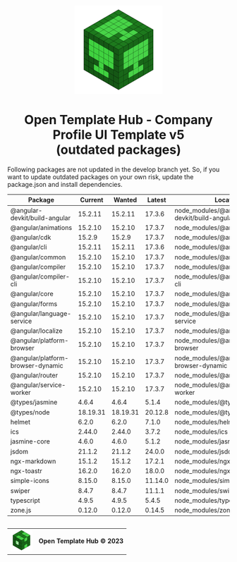 <p align="center">
  <a href="https://opentemplatehub.com">
    <img src="https://raw.githubusercontent.com/open-template-hub/open-template-hub.github.io/master/assets/logo/ui/web-ui-logo.png" alt="Logo" width=200>
  </a>
</p>


<h1 align="center">
Open Template Hub - Company Profile UI Template v5
  <br/>
(outdated packages)
</h1>

Following packages are not updated in the develop branch yet. So, if you want to update outdated packages on your own risk, update the package.json and install dependencies.

| Package | Current | Wanted | Latest | Location |
| --- | --- | --- | --- | --- |
| @angular-devkit/build-angular | 15.2.11 | 15.2.11 | 17.3.6 | node_modules/@angular-devkit/build-angular |
| @angular/animations | 15.2.10 | 15.2.10 | 17.3.7 | node_modules/@angular/animations |
| @angular/cdk | 15.2.9 | 15.2.9 | 17.3.7 | node_modules/@angular/cdk |
| @angular/cli | 15.2.11 | 15.2.11 | 17.3.6 | node_modules/@angular/cli |
| @angular/common | 15.2.10 | 15.2.10 | 17.3.7 | node_modules/@angular/common |
| @angular/compiler | 15.2.10 | 15.2.10 | 17.3.7 | node_modules/@angular/compiler |
| @angular/compiler-cli | 15.2.10 | 15.2.10 | 17.3.7 | node_modules/@angular/compiler-cli |
| @angular/core | 15.2.10 | 15.2.10 | 17.3.7 | node_modules/@angular/core |
| @angular/forms | 15.2.10 | 15.2.10 | 17.3.7 | node_modules/@angular/forms |
| @angular/language-service | 15.2.10 | 15.2.10 | 17.3.7 | node_modules/@angular/language-service |
| @angular/localize | 15.2.10 | 15.2.10 | 17.3.7 | node_modules/@angular/localize |
| @angular/platform-browser | 15.2.10 | 15.2.10 | 17.3.7 | node_modules/@angular/platform-browser |
| @angular/platform-browser-dynamic | 15.2.10 | 15.2.10 | 17.3.7 | node_modules/@angular/platform-browser-dynamic |
| @angular/router | 15.2.10 | 15.2.10 | 17.3.7 | node_modules/@angular/router |
| @angular/service-worker | 15.2.10 | 15.2.10 | 17.3.7 | node_modules/@angular/service-worker |
| @types/jasmine | 4.6.4 | 4.6.4 | 5.1.4 | node_modules/@types/jasmine |
| @types/node | 18.19.31 | 18.19.31 | 20.12.8 | node_modules/@types/node |
| helmet | 6.2.0 | 6.2.0 | 7.1.0 | node_modules/helmet |
| ics | 2.44.0 | 2.44.0 | 3.7.2 | node_modules/ics |
| jasmine-core | 4.6.0 | 4.6.0 | 5.1.2 | node_modules/jasmine-core |
| jsdom | 21.1.2 | 21.1.2 | 24.0.0 | node_modules/jsdom |
| ngx-markdown | 15.1.2 | 15.1.2 | 17.2.1 | node_modules/ngx-markdown |
| ngx-toastr | 16.2.0 | 16.2.0 | 18.0.0 | node_modules/ngx-toastr |
| simple-icons | 8.15.0 | 8.15.0 | 11.14.0 | node_modules/simple-icons |
| swiper | 8.4.7 | 8.4.7 | 11.1.1 | node_modules/swiper |
| typescript | 4.9.5 | 4.9.5 | 5.4.5 | node_modules/typescript |
| zone.js | 0.12.0 | 0.12.0 | 0.14.5 | node_modules/zone.js |

<table align="right"><tr><td><a href="https://opentemplatehub.com"><img src="https://raw.githubusercontent.com/open-template-hub/open-template-hub.github.io/master/assets/logo/brand-logo.png" width="50px" alt="oth"/></a></td><td><b>Open Template Hub © 2023</b></td></tr></table>

